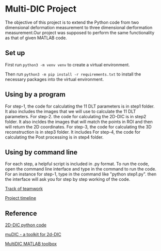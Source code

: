# Multi-DIC Project
The objective of this project is to extend the Python code from two dimensional deformation measurement to three dimensional derformation measurement.Our project was supposed to perform the same functionality as that of given MATLAB code. 

## Set up
First run `python3 -m venv venv`  to create a virtual environment.

Then run `python3 -m pip install -r requirements.txt` to install the necessary packages into the virtual environment.

## Using by a program
For step-1, the code for calculating the 11 DLT parameters is in step1 folder. It also includes the images that we will use to calculate the 11 DLT parameters.
For step-2. the code for calculating the 2D-DIC is in step2 folder. It also incldes the images that will match the points in ROI and then will return the 2D coordinates.
For step-3, the code for calculating the 3D reconstruction is in step3 folder. It includes
For step-4, the code for calculating the Post processing is in step4 folder.


## Using by command line
For each step, a helpful script is included in .py format. To run the code, open the command line interface and type in the command to run the code. For an instance for step-1, type in the command like "python step1.py". then the interface will ask you for step by step working of the code.


[Track of teamwork](https://trello.com/b/eWc2PCcY/multidic)

[Project timeline](https://www.tiki-toki.com/timeline/entry/1476718/MultiDIC/)

## Reference
[2D-DIC python code](https://github.com/texm/PReDIC)

[muDIC - a toolkit for 2d-DIC](https://mudic.readthedocs.io/en/latest/)

[MultiDIC MATLAB toolbox](https://github.com/MultiDIC/MultiDIC)
